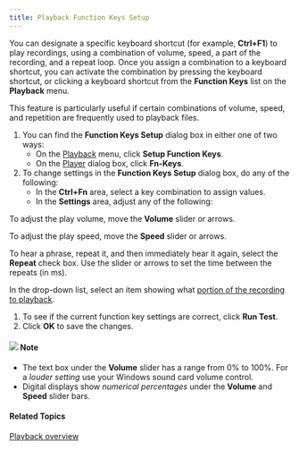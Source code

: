 ```yaml
---
title: Playback Function Keys Setup
---
```


You can designate a specific keyboard shortcut (for example, **Ctrl+F1**) to play recordings, using a combination of volume, speed, a part of the recording, and a repeat loop. Once you assign a combination to a keyboard shortcut, you can activate the combination by pressing the keyboard shortcut, or clicking a keyboard shortcut from the **Function Keys** list on the **Playback** menu.

This feature is particularly useful if certain combinations of volume, speed, and repetition are frequently used to playback files.

1. You can find the **Function Keys Setup** dialog box in either one of two ways:
   * On the [Playback](overview) menu, click **Setup Function Keys**.
   * On the [Player](player) dialog box, click **Fn-Keys**.
1. To change settings in the **Function Keys Setup** dialog box, do any of the following:
   * In the **Ctrl+Fn** area, select a key combination to assign values.
   * In the **Settings** area, adjust any of the following:

To adjust the play volume, move the **Volume** slider or arrows.

To adjust the play speed, move the **Speed** slider or arrows.

To hear a phrase, repeat it, and then immediately hear it again, select the **Repeat** check box. Use the slider or arrows to set the time between the repeats (in ms).

In the drop-down list, select an item showing what [portion of the recording to playback](overview).

1. To see if the current function key settings are correct, click **Run Test**.
1. Click **OK** to save the changes.

#### ![](../../../images/001.png) **Note**
- The text box under the **Volume** slider has a range from 0% to 100%. For a *louder setting* use your Windows sound card volume control.
- Digital displays show *numerical percentages* under the **Volume** and **Speed** slider bars.

#### **Related Topics**
[Playback overview](overview)

